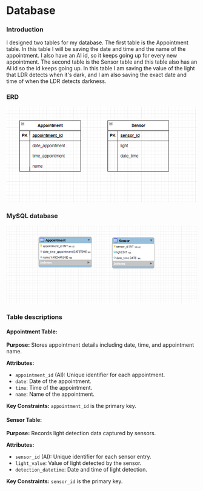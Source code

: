 # Database

### Introduction 
I designed two tables for my database. The first table is the Appointment table. In this table I will be saving the date and
time and the name of the appointment. I also have an AI id, so it keeps going up for every new appointment. The second table
is the Sensor table and this table also has an AI id so the id keeps going up. In this table I am saving the value of 
the light that LDR detects when it's dark, and I am also saving the exact date and time of when the LDR detects
darkness.

### ERD

![uml-diagram](../assets/appointments_erd.png)

### MySQL database
![database-diagram](../assets/appointments_database.png)

### Table descriptions

#### Appointment Table:

**Purpose:** Stores appointment details including date, time, and appointment name.

**Attributes:**
- `appointment_id` (AI): Unique identifier for each appointment.
- `date`: Date of the appointment.
- `time`: Time of the appointment.
- `name`: Name of the appointment.

**Key Constraints:** `appointment_id` is the primary key.

#### Sensor Table:

**Purpose:** Records light detection data captured by sensors.

**Attributes:**
- `sensor_id` (AI): Unique identifier for each sensor entry.
- `light_value`: Value of light detected by the sensor.
- `detection_datetime`: Date and time of light detection.

**Key Constraints:** `sensor_id` is the primary key.
